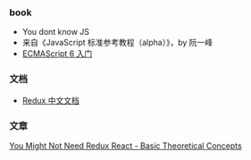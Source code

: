 ### book

- You dont know JS
- 来自《JavaScript 标准参考教程（alpha）》，by 阮一峰
- [ECMAScript 6 入门](http://es6.ruanyifeng.com/)

### 文档
- [Redux 中文文档](http://www.redux.org.cn/)

### 文章

[You Might Not Need Redux
](https://medium.com/@dan_abramov/you-might-not-need-redux-be46360cf367)
[React - Basic Theoretical Concepts](https://github.com/reactjs/react-basic)

